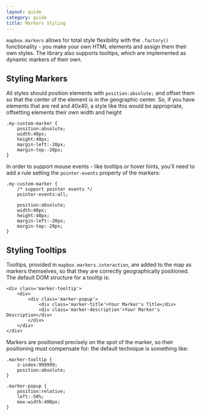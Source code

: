 ```yaml
---
layout: guide
category: guide
title: Markers Styling
---
```


`mapbox.markers` allows for total style flexibility with the `.factory()` functionality -
you make your own HTML elements and assign them their own styles. The library also supports
tooltips, which are implemented as dynamic markers of their own.

## Styling Markers

All styles should position elements with `position:absolute;` and offset them so that the center
of the element is in the geographic center. So, if you have elements that are red and 40x40, a style
like this would be appropriate, offsetting elements their own width and height

    .my-custom-marker {
        position:absolute;
        width:40px;
        height:40px;
        margin-left:-20px;
        margin-top:-20px;
    }

In order to support mouse events - like tooltips or hover hints, you'll need to add
a rule setting the `pointer-events` property of the markers:

    .my-custom-marker {
        /* support pointer events */
        pointer-events:all;

        position:absolute;
        width:40px;
        height:40px;
        margin-left:-20px;
        margin-top:-20px;
    }

## Styling Tooltips

Tooltips, provided in `mapbox.markers.interaction`, are added to the map as markers themselves, so that they
are correctly geographically positioned. The default DOM structure for a tooltip is:

    <div class='marker-tooltip'>
        <div>
            <div class='marker-popup'>
                <div class='marker-title'>Your Marker's Title</div>
                <div class='marker-description'>Your Marker's Description</div>
            </div>
        </div>
    </div>

Markers are positioned precisely on the spot of the marker, so their positioning must compensate for: the default
technique is something like:

    .marker-tooltip {
        z-index:999999;
        position:absolute;
    }

    .marker-popup {
        position:relative;
        left:-50%;
        max-width:400px;
    }
